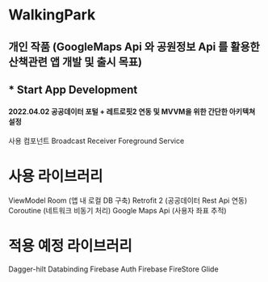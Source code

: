 # WalkingPark 
## 개인 작품 (GoogleMaps Api 와 공원정보 Api 를 활용한 산책관련 앱 개발 및 출시 목표)

## * Start App Development
#### 2022.04.02 공공데이터 포털 + 레트로핏2 연동 및 MVVM을 위한 간단한 아키텍쳐 설정


사용 컴포넌트
Broadcast Receiver
Foreground Service

# 사용 라이브러리
ViewModel 
Room  (앱 내 로컬 DB 구축)
Retrofit 2 (공공데이터 Rest Api 연동)
Coroutine (네트워크 비동기 처리)
Google Maps Api (사용자 좌표 추적)

# 적용 예정 라이브러리
Dagger-hilt
Databinding
Firebase Auth
Firebase FireStore
Glide
